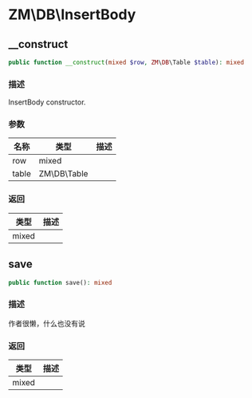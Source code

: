 # ZM\DB\InsertBody

## __construct

```php
public function __construct(mixed $row, ZM\DB\Table $table): mixed
```

### 描述

InsertBody constructor.

### 参数

| 名称 | 类型 | 描述 |
| -------- | ---- | ----------- |
| row | mixed |  |
| table | ZM\DB\Table |  |

### 返回

| 类型 | 描述 |
| ---- | ----------- |
| mixed |  |


## save

```php
public function save(): mixed
```

### 描述

作者很懒，什么也没有说

### 返回

| 类型 | 描述 |
| ---- | ----------- |
| mixed |  |
